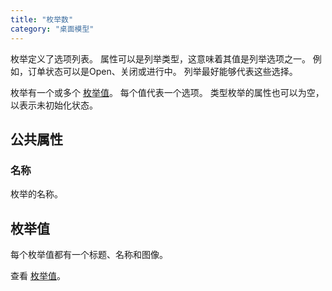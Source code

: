 ```yaml
---
title: "枚举数"
category: "桌面模型"
---
```


枚举定义了选项列表。 属性可以是列举类型，这意味着其值是列举选项之一。 例如，订单状态可以是Open、关闭或进行中。 列举最好能够代表这些选择。

枚举有一个或多个 [枚举值](enumeration-values)。 每个值代表一个选项。 类型枚举的属性也可以为空，以表示未初始化状态。

## 公共属性

### 名称

枚举的名称。

## 枚举值

每个枚举值都有一个标题、名称和图像。

查看 [枚举值](enumeration-values)。
